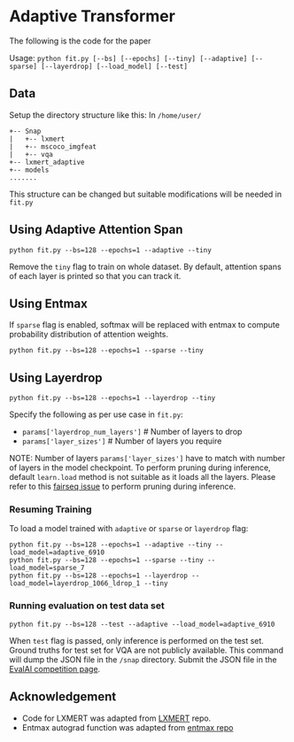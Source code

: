 # Adaptive Transformer
The following is the code for the paper

Usage:
`python fit.py
    [--bs]
    [--epochs]
    [--tiny]
    [--adaptive]
    [--sparse]
    [--layerdrop]
    [--load_model]
    [--test]
`
## Data
Setup the directory structure like this:
In `/home/user/`
```
+-- Snap
|   +-- lxmert
|   +-- mscoco_imgfeat
|   +-- vqa
+-- lxmert_adaptive
+-- models
.......
```
This structure can be changed but suitable modifications will be needed in `fit.py`
##  Using Adaptive Attention Span
```
python fit.py --bs=128 --epochs=1 --adaptive --tiny
```
Remove the `tiny` flag to train on whole dataset. By default, attention spans of each layer is printed so that you can track it.

## Using Entmax 
If `sparse` flag is enabled, softmax will be replaced with entmax to compute probability distribution of attention weights.
```
python fit.py --bs=128 --epochs=1 --sparse --tiny
```

## Using Layerdrop
```
python fit.py --bs=128 --epochs=1 --layerdrop --tiny
```
Specify the following as per use case in `fit.py`:
- `params['layerdrop_num_layers']`  # Number of layers to drop
- `params['layer_sizes']` # Number of layers you require

NOTE: Number of layers `params['layer_sizes']` have to match with number of layers in the model checkpoint. To perform pruning during inference, default `learn.load` method is not suitable as it loads all the layers. Please refer to this [fairseq issue](https://github.com/pytorch/fairseq/issues/1667#issuecomment-581595354) to perform pruning during inference.

### Resuming Training

To load a model trained with `adaptive` or `sparse` or `layerdrop` flag:
```
python fit.py --bs=128 --epochs=1 --adaptive --tiny --load_model=adaptive_6910
python fit.py --bs=128 --epochs=1 --sparse --tiny --load_model=sparse_7
python fit.py --bs=128 --epochs=1 --layerdrop --load_model=layerdrop_1066_ldrop_1 --tiny
```

### Running evaluation on test data set
```
python fit.py --bs=128 --test --adaptive --load_model=adaptive_6910
```
When `test` flag is passed, only inference is performed on the test set. Ground truths for test set for VQA are not publicly available. This command will dump the JSON file in the `/snap` directory. Submit the JSON file in the [EvalAI competition page](https://evalai.cloudcv.org/web/challenges/challenge-page/514/overview).

## Acknowledgement
- Code for LXMERT was adapted from [LXMERT](https://github.com/airsplay/lxmert) repo.
- Entmax autograd function was adapted from [entmax repo](https://github.com/deep-spin/entmax)

